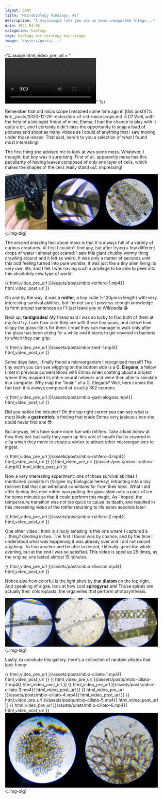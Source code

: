 ```yaml
---
layout: post
title: "Microbiology Findings, #1"
description: "A microscope lets you see so many unexpected things..."
date: 2021-04-06
categories: biology
tags: biology microbiology microscope
image: "/assets/posts/..."
---
```


{% assign html_video_pre_url = "<video controls class='vid-half'><source src='" %}
{% assign html_video_post_url = "' type='video/mp4'></video>" %}


Remember that old microscope I restored some time ago in [this post]({% link _posts/2020-12-29-restoration-of-old-microscope.md %})? Well, with the help of a biologist friend of mine, Emma, I had the chance to play with it quite a bit, and I certainly didn't miss the opportunity to snap a load of pictures and shoot as many videos as I could of anything that I saw moving under those lenses. That said, here's to you a selection of what I found most interesting!

The first thing she advised me to look at was some moss. Whatever, I thought, but boy was it surprising. First of all, apparently moss has this peculiarity of having leaves composed of only one layer of cells, which makes the shapes of the cells really stand out: impressing!

![A piece of moss and its cells at 100x](/assets/posts/mbio-muschio-1.jpg){:.img-big}

The second amazing fact about moss is that it is always full of a variety of curious creatures.
At first I couldn't find any, but after trying a few different drops of water I almost got scared: I saw this giant chubby wormy thing crawling around and it felt so weird. It was only a matter of seconds until this odd feeling turned into pure wonder. It was just like a tiny alien living its very own life, and I felt I was having such a privilege to be able to peek into this absolutely new type of world.

<div class='text-center'>{{ html_video_pre_url }}/assets/posts/mbio-rotifero-1.mp4{{ html_video_post_url }}</div>

Oh and by the way, it was a **rotifer**, a tiny cutie (~100μm in length) with very interesting survival abilities, but I'm not sure I possess enough knowledge to form proper sentences so I'll just leave you to Wikipedia :grin:

Next up, **tardigrades**! My friend said I was so lucky to find both of them at my first try. Look how cute they are with those tiny paws, and notice how slippy the glass tile is for them. I read they can manage to walk only after the glass has been sitting for a while and it starts to get covered in bacteria to which they can grip.

<div class='text-center'>{{ html_video_pre_url }}/assets/posts/mbio-tard-1.mp4{{ html_video_post_url }}</div>

Some days later, I finally found a microorganism I recognized myself! The tiny worm you can see wiggling on the bottom side is a **C. Elegans**, a fellow I met in previous conversations with Emma when chatting about a project where they mapped its entire neural network and were then able to simulate in a computer. Why map the "brain" of a C. Elegans? Well, here comes the fun fact: it is always composed of exactly 302 neurons.

<div class='text-center'>{{ html_video_pre_url }}/assets/posts/mbio-gast-elegans.mp4{{ html_video_post_url }}</div>

Did you notice the intruder? On the top right corner you can see what is most likely a **gastrotrich**, a finding that made Emma very jealous since she could never find one :sunglasses:

But anyway, let's have some more fun with rotifers. Take a look below at how they eat: basically they open up this sort of mouth that is covered in cilia which they move to create a vortex to  attract other microorganisms to ingest.

{{ html_video_pre_url }}/assets/posts/mbio-rotifero-3.mp4{{ html_video_post_url }}
{{ html_video_pre_url }}/assets/posts/mbio-rotifero-4.mp4{{ html_video_post_url }}

Now a very interesting experiment: one of those survival abilities I mentioned consists in (forgive my biological heresy) retracting into a tiny resilient ball that can withstand conditions far from their ideal. What I did after finding this next rotifer was putting the glass slide onto a pack of ice for some minutes so that it could perform this magic. As I hoped, the temperature transition was not too quick to cause its death, and resulted in this interesting video of the rotifer returning to life some seconds later:

<div class='text-center'>{{ html_video_pre_url }}/assets/posts/mbio-rotifero-2.mp4{{ html_video_post_url }}</div>

One other video I think is simply amazing is this one where I captured a ...thing? dividing in two. The first I found was by chance, and by the time I understood what was happening it was already over and I did not record anything. To find another and be able to record, I literally spent the whole evening, but at the end I was so satisfied. This video is sped up 25 times, as the original one lasted almost 15 minutes.

<div class='text-center'>{{ html_video_pre_url }}/assets/posts/mbio-division.mp4{{ html_video_post_url }}</div>

Notice also how colorful is the light shed by that **diatom** on the top right. And speaking of algae, look at how cool **spirogyras** are! Those spirals are actually their chloroplasts, the organelles that perform photosynthesis.

![Spirogyra algae](/assets/posts/mbio-spirogyra.jpg){:.img-big}

Lastly, to conclude this gallery, here's a collection of random ciliates that look funny:

{{ html_video_pre_url }}/assets/posts/mbio-ciliato-1.mp4{{ html_video_post_url }}
{{ html_video_pre_url }}/assets/posts/mbio-ciliato-2.mp4{{ html_video_post_url }}
{{ html_video_pre_url }}/assets/posts/mbio-ciliato-3.mp4{{ html_video_post_url }}
{{ html_video_pre_url }}/assets/posts/mbio-ciliato-4.mp4{{ html_video_post_url }}
{{ html_video_pre_url }}/assets/posts/mbio-ciliato-5.mp4{{ html_video_post_url }}
{{ html_video_pre_url }}/assets/posts/mbio-ciliato-6.mp4{{ html_video_post_url }}
![Spirogyra algae](/assets/posts/mbio-peritrichi.jpg){:.img-big}
